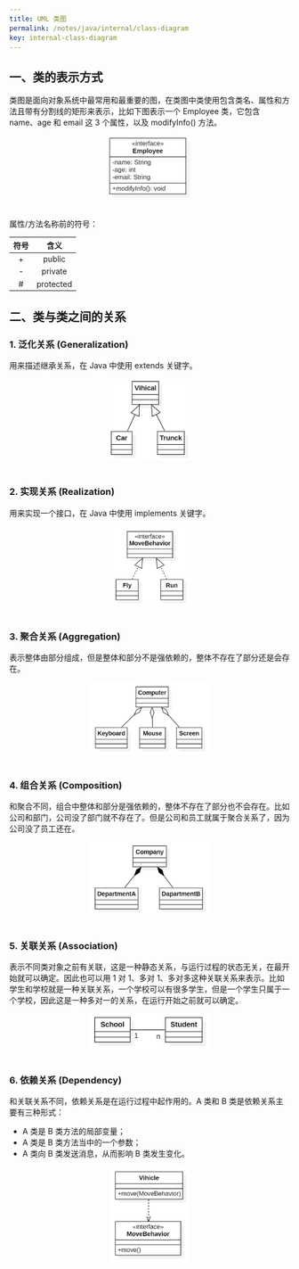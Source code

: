 ```yaml
---
title: UML 类图
permalink: /notes/java/internal/class-diagram
key: internal-class-diagram
---
```


## 一、类的表示方式

类图是面向对象系统中最常用和最重要的图，在类图中类使用包含类名、属性和方法且带有分割线的矩形来表示，比如下图表示一个 Employee 类，它包含 name、age 和 email 这 3 个属性，以及 modifyInfo() 方法。

<div align="center">  <img src="/img/internal_design_class_diagram_1.png" width="30%"/> </div><br>

属性/方法名称前的符号：

| 符号 |   含义    |
| :--: | :-------: |
|  +   |  public   |
|  -   |  private  |
|  #   | protected |

## 二、类与类之间的关系

### 1. 泛化关系 (Generalization)

用来描述继承关系，在 Java 中使用 extends 关键字。

<div align="center">  <img src="/img/internal_design_class_diagram_2.png" width="30%"/> </div><br>

### 2. 实现关系 (Realization)

用来实现一个接口，在 Java 中使用 implements 关键字。

<div align="center">  <img src="/img/internal_design_class_diagram_3.png" width="30%"/> </div><br>

### 3. 聚合关系 (Aggregation)

表示整体由部分组成，但是整体和部分不是强依赖的，整体不存在了部分还是会存在。

<div align="center">  <img src="/img/internal_design_class_diagram_4.png" width="43%"/> </div><br>

### 4. 组合关系 (Composition)

和聚合不同，组合中整体和部分是强依赖的，整体不存在了部分也不会存在。比如公司和部门，公司没了部门就不存在了。但是公司和员工就属于聚合关系了，因为公司没了员工还在。

<div align="center">  <img src="/img/internal_design_class_diagram_5.png" width="43%"/> </div><br>

### 5. 关联关系 (Association)

表示不同类对象之前有关联，这是一种静态关系，与运行过程的状态无关，在最开始就可以确定。因此也可以用 1 对 1、多对 1、多对多这种关联关系来表示。比如学生和学校就是一种关联关系，一个学校可以有很多学生，但是一个学生只属于一个学校，因此这是一种多对一的关系，在运行开始之前就可以确定。

<div align="center">  <img src="/img/internal_design_class_diagram_6.png" width="43%"/> </div><br>

### 6. 依赖关系 (Dependency)

和关联关系不同，依赖关系是在运行过程中起作用的。A 类和 B 类是依赖关系主要有三种形式：
- A 类是 B 类方法的局部变量；
- A 类是 B 类方法当中的一个参数；
- A 类向 B 类发送消息，从而影响 B 类发生变化。

<div align="center">  <img src="/img/internal_design_class_diagram_7.png" width="28%"/> </div><br>